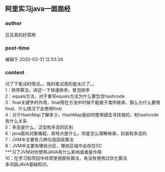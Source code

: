 ## 阿里实习java一面面经
### author 
豆豆真的好菜啊
### post-time 

编辑于  2020-03-31 12:53:34
### content 
<div class="post-topic-des nc-post-content">
 <div>
  问了下笔试的情况。。我的笔试真的是太烂了。。
 </div>
 <div>
  1：排序算法，讲述一下快速排序，冒泡排序
 </div>
 <div>
  2：equals方法，对于重写equals方法为什么要包含hashcode
 </div>
 <div>
  3：final关键字的作用，final用在方法中时候不能被子类所继承，那么为什么要用final、什么情况下会使用final
 </div>
 <div>
  4：对于HashMap了解多少，HashMap是如何使用键去寻找值的，和hashcode有什么关系
 </div>
 <div>
  5：多态是什么，泛型和多态的区别
 </div>
 <div>
  6：java面向对象编程，其特点是什么，你是怎么理解继承，封装和多态的
 </div>
 <div>
  7：JVM中主要有几种垃圾回收算法
 </div>
 <div>
  8：JVM中主要有哪些分区，哪些区域中会存在GC
 </div>
 <div>
  ***习了JVM对你使用JAVA有什么影响或者是作用
 </div>
 <div>
  10：在学习和项目中经常使用那些算法，有没有使用过优化算法
 </div>
 <div>
  多巩固JAVA基础知识。
 </div>
</div>
